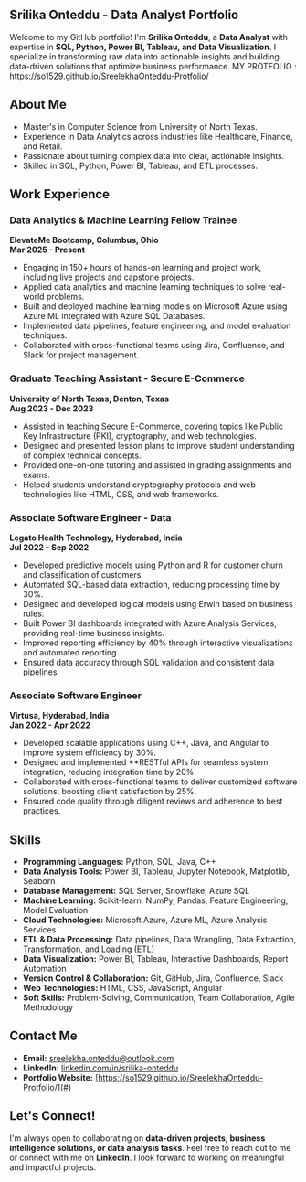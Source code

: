 ## **Srilika Onteddu - Data Analyst Portfolio**

Welcome to my GitHub portfolio! 
I'm **Srilika Onteddu**, a **Data Analyst** with expertise in **SQL, Python, Power BI, Tableau, and Data Visualization**. I specialize in transforming raw data into actionable insights and building data-driven solutions that optimize business performance.
MY PROTFOLIO : https://so1529.github.io/SreelekhaOnteddu-Protfolio/



## About Me

- Master's in Computer Science from University of North Texas.  
- Experience in Data Analytics across industries like Healthcare, Finance, and Retail.  
- Passionate about turning complex data into clear, actionable insights.  
- Skilled in SQL, Python, Power BI, Tableau, and ETL processes.



## Work Experience  

### Data Analytics & Machine Learning Fellow Trainee  
**ElevateMe Bootcamp, Columbus, Ohio**  
**Mar 2025 - Present**  
- Engaging in 150+ hours of hands-on learning and project work, including live projects and capstone projects.  
- Applied data analytics and machine learning techniques to solve real-world problems.  
- Built and deployed machine learning models on Microsoft Azure using Azure ML integrated with Azure SQL Databases.  
- Implemented data pipelines, feature engineering, and model evaluation techniques.  
- Collaborated with cross-functional teams using Jira, Confluence, and Slack for project management.  



### **Graduate Teaching Assistant - Secure E-Commerce**  
**University of North Texas, Denton, Texas**  
**Aug 2023 - Dec 2023**  
- Assisted in teaching Secure E-Commerce, covering topics like Public Key Infrastructure (PKI), cryptography, and web technologies.  
- Designed and presented lesson plans to improve student understanding of complex technical concepts.  
- Provided one-on-one tutoring and assisted in grading assignments and exams.  
- Helped students understand cryptography protocols and web technologies like HTML, CSS, and web frameworks.  



### Associate Software Engineer - Data  
**Legato Health Technology, Hyderabad, India**  
**Jul 2022 - Sep 2022**  
- Developed predictive models using Python and R for customer churn and classification of customers.  
- Automated SQL-based data extraction, reducing processing time by 30%.  
- Designed and developed logical models using Erwin based on business rules.  
- Built Power BI dashboards integrated with Azure Analysis Services, providing real-time business insights.  
- Improved reporting efficiency by 40% through interactive visualizations and automated reporting.  
- Ensured data accuracy through SQL validation and consistent data pipelines.  



### **Associate Software Engineer**  
**Virtusa, Hyderabad, India**  
**Jan 2022 - Apr 2022**  
- Developed scalable applications using C++, Java, and Angular to improve system efficiency by 30%.  
- Designed and implemented **RESTful APIs for seamless system integration, reducing integration time by 20%.  
- Collaborated with cross-functional teams to deliver customized software solutions, boosting client satisfaction by 25%.  
- Ensured code quality through diligent reviews and adherence to best practices.  



## **Skills**

- **Programming Languages:** Python, SQL, Java, C++  
- **Data Analysis Tools:** Power BI, Tableau, Jupyter Notebook, Matplotlib, Seaborn  
- **Database Management:** SQL Server, Snowflake, Azure SQL  
- **Machine Learning:** Scikit-learn, NumPy, Pandas, Feature Engineering, Model Evaluation  
- **Cloud Technologies:** Microsoft Azure, Azure ML, Azure Analysis Services  
- **ETL & Data Processing:** Data pipelines, Data Wrangling, Data Extraction, Transformation, and Loading (ETL)  
- **Data Visualization:** Power BI, Tableau, Interactive Dashboards, Report Automation  
- **Version Control & Collaboration:** Git, GitHub, Jira, Confluence, Slack  
- **Web Technologies:** HTML, CSS, JavaScript, Angular  
- **Soft Skills:** Problem-Solving, Communication, Team Collaboration, Agile Methodology  


## **Contact Me**

- **Email:** [sreelekha.onteddu@outlook.com](mailto:sreelekha.onteddu@outlook.com)  
- **LinkedIn:** [linkedin.com/in/srilika-onteddu](https://www.linkedin.com/in/srilika-onteddu/)  
- **Portfolio Website:** [https://so1529.github.io/SreelekhaOnteddu-Protfolio/](#)


## **Let's Connect!**

I'm always open to collaborating on **data-driven projects, business intelligence solutions, or data analysis tasks**. Feel free to reach out to me or connect with me on **LinkedIn**. I look forward to working on meaningful and impactful projects.




